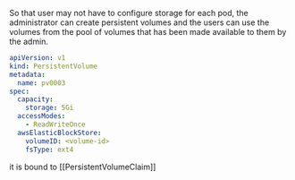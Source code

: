 So that user may not have to configure storage for each pod, the administrator can create persistent volumes and the users can use the volumes from the pool of volumes that has been made available to them by the admin.
```yaml
apiVersion: v1
kind: PersistentVolume
metadata:
  name: pv0003
spec:
  capacity:
    storage: 5Gi
  accessModes:
    - ReadWriteOnce
  awsElasticBlockStore: 
	volumeID: <volume-id>
	fsType: ext4
```

it is bound to [[PersistentVolumeClaim]]